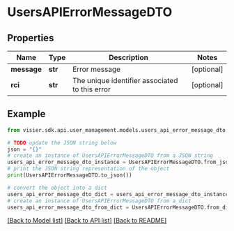 # UsersAPIErrorMessageDTO


## Properties

Name | Type | Description | Notes
------------ | ------------- | ------------- | -------------
**message** | **str** | Error message | [optional] 
**rci** | **str** | The unique identifier associated to this error | [optional] 

## Example

```python
from visier.sdk.api.user_management.models.users_api_error_message_dto import UsersAPIErrorMessageDTO

# TODO update the JSON string below
json = "{}"
# create an instance of UsersAPIErrorMessageDTO from a JSON string
users_api_error_message_dto_instance = UsersAPIErrorMessageDTO.from_json(json)
# print the JSON string representation of the object
print(UsersAPIErrorMessageDTO.to_json())

# convert the object into a dict
users_api_error_message_dto_dict = users_api_error_message_dto_instance.to_dict()
# create an instance of UsersAPIErrorMessageDTO from a dict
users_api_error_message_dto_from_dict = UsersAPIErrorMessageDTO.from_dict(users_api_error_message_dto_dict)
```
[[Back to Model list]](../README.md#documentation-for-models) [[Back to API list]](../README.md#documentation-for-api-endpoints) [[Back to README]](../README.md)


